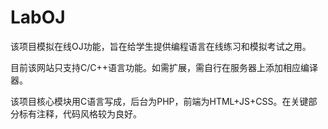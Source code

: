 # LabOJ

该项目模拟在线OJ功能，旨在给学生提供编程语言在线练习和模拟考试之用。

目前该网站只支持C/C++语言功能。如需扩展，需自行在服务器上添加相应编译器。

该项目核心模块用C语言写成，后台为PHP，前端为HTML+JS+CSS。在关键部分标有注释，代码风格较为良好。
